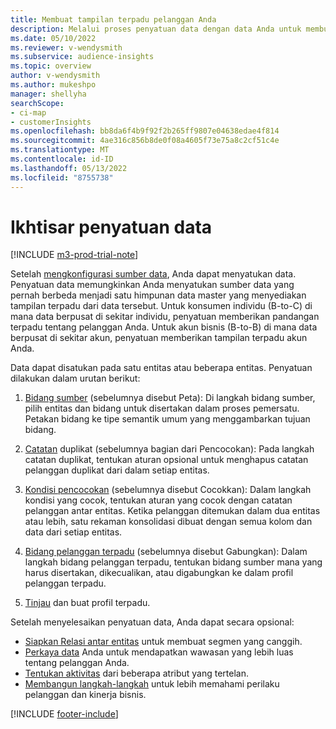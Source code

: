 ```yaml
---
title: Membuat tampilan terpadu pelanggan Anda
description: Melalui proses penyatuan data dengan data Anda untuk membuat satu himpunan data profil pelanggan terpadu.
ms.date: 05/10/2022
ms.reviewer: v-wendysmith
ms.subservice: audience-insights
ms.topic: overview
author: v-wendysmith
ms.author: mukeshpo
manager: shellyha
searchScope:
- ci-map
- customerInsights
ms.openlocfilehash: bb8da6f4b9f92f2b265ff9807e04638edae4f814
ms.sourcegitcommit: 4ae316c856b8de0f08a4605f73e75a8c2cf51c4e
ms.translationtype: MT
ms.contentlocale: id-ID
ms.lasthandoff: 05/13/2022
ms.locfileid: "8755738"
---
```

# <a name="data-unification-overview"></a>Ikhtisar penyatuan data

[!INCLUDE [m3-prod-trial-note](includes/m3-prod-trial-note.md)]

Setelah [mengkonfigurasi sumber data](data-sources.md), Anda dapat menyatukan data. Penyatuan data memungkinkan Anda menyatukan sumber data yang pernah berbeda menjadi satu himpunan data master yang menyediakan tampilan terpadu dari data tersebut. Untuk konsumen individu (B-to-C) di mana data berpusat di sekitar individu, penyatuan memberikan pandangan terpadu tentang pelanggan Anda. Untuk akun bisnis (B-to-B) di mana data berpusat di sekitar akun, penyatuan memberikan tampilan terpadu akun Anda.

Data dapat disatukan pada satu entitas atau beberapa entitas. Penyatuan dilakukan dalam urutan berikut:

1. [Bidang sumber](map-entities.md) (sebelumnya disebut Peta): Di langkah bidang sumber, pilih entitas dan bidang untuk disertakan dalam proses pemersatu. Petakan bidang ke tipe semantik umum yang menggambarkan tujuan bidang.

1. [Catatan](remove-duplicates.md) duplikat (sebelumnya bagian dari Pencocokan): Pada langkah catatan duplikat, tentukan aturan opsional untuk menghapus catatan pelanggan duplikat dari dalam setiap entitas.

1. [Kondisi pencocokan](match-entities.md) (sebelumnya disebut Cocokkan): Dalam langkah kondisi yang cocok, tentukan aturan yang cocok dengan catatan pelanggan antar entitas. Ketika pelanggan ditemukan dalam dua entitas atau lebih, satu rekaman konsolidasi dibuat dengan semua kolom dan data dari setiap entitas.

1. [Bidang pelanggan terpadu](merge-entities.md) (sebelumnya disebut Gabungkan): Dalam langkah bidang pelanggan terpadu, tentukan bidang sumber mana yang harus disertakan, dikecualikan, atau digabungkan ke dalam profil pelanggan terpadu.  

1. [Tinjau](review-unification.md) dan buat profil terpadu.

Setelah menyelesaikan penyatuan data, Anda dapat secara opsional:

- [Siapkan Relasi antar entitas](relationships.md) untuk membuat segmen yang canggih.
- [Perkaya data](enrichment-hub.md) Anda untuk mendapatkan wawasan yang lebih luas tentang pelanggan Anda.
- [Tentukan aktivitas](activities.md) dari beberapa atribut yang tertelan.
- [Membangun langkah-langkah](measures.md) untuk lebih memahami perilaku pelanggan dan kinerja bisnis.

[!INCLUDE [footer-include](includes/footer-banner.md)]
